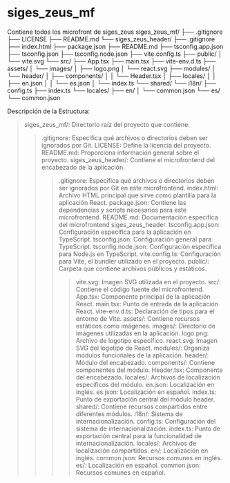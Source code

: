 # siges_zeus_mf
Contiene todos los microfront de siges_zeus
siges_zeus_mf/
├── .gitignore
├── LICENSE
├── README.md
└── siges_zeus_header/
    ├── .gitignore
    ├── index.html
    ├── package.json
    ├── README.md
    ├── tsconfig.app.json
    ├── tsconfig.json
    ├── tsconfig.node.json
    ├── vite.config.ts
    ├── public/
    │   └── vite.svg
    └── src/
        ├── App.tsx
        ├── main.tsx
        ├── vite-env.d.ts
        ├── assets/
        │   └── images/
        │       ├── logo.png
        │       └── react.svg
        ├── modules/
        │   └── header/
        │       ├── components/
        │       │   └── Header.tsx
        │       ├── locales/
        │       │   ├── en.json
        │       │   └── es.json
        │       └── index.ts
        └── shared/
            └── i18n/
                ├── config.ts
                ├── index.ts
                └── locales/
                    ├── en/
                    │   └── common.json
                    └── es/
                        └── common.json

Descripción de la Estructura:

>siges_zeus_mf/: Directorio raíz del proyecto que contiene:
>>.gitignore: Especifica qué archivos o directorios deben ser ignorados por Git.
>>LICENSE: Define la licencia del proyecto.
>>README.md: Proporciona información general sobre el proyecto.
>>siges_zeus_header/: Contiene el microfrontend del encabezado de la aplicación.
>>>.gitignore: Especifica qué archivos o directorios deben ser ignorados por Git en este microfrontend.
>>>index.html: Archivo HTML principal que sirve como plantilla para la aplicación React.
>>>package.json: Contiene las dependencias y scripts necesarios para este microfrontend.
>>>README.md: Documentación específica del microfrontend siges_zeus_header.
>>>tsconfig.app.json: Configuración específica para la aplicación en TypeScript.
>>>tsconfig.json: Configuración general para TypeScript.
>>>tsconfig.node.json: Configuración específica para Node.js en TypeScript.
>>>vite.config.ts: Configuración para Vite, el bundler utilizado en el proyecto.
>>>public/: Carpeta que contiene archivos públicos y estáticos.
>>>>vite.svg: Imagen SVG utilizada en el proyecto.
>>>src/: Contiene el código fuente del microfrontend.
>>>>App.tsx: Componente principal de la aplicación React.
>>>>main.tsx: Punto de entrada de la aplicación React.
>>>>vite-env.d.ts: Declaración de tipos para el entorno de Vite.
>>>>assets/: Contiene recursos estáticos como imágenes.
>>>>images/: Directorio de imágenes utilizadas en la aplicación.
>>>>logo.png: Archivo de logotipo específico.
>>>>react.svg: Imagen SVG del logotipo de React.
>>>>modules/: Organiza módulos funcionales de la aplicación.
>>>>header/: Módulo del encabezado.
>>>>components/: Contiene componentes del módulo.
>>>>Header.tsx: Componente del encabezado.
>>>>locales/: Archivos de localización específicos del módulo.
>>>>en.json: Localización en inglés.
>>>>es.json: Localización en español.
>>>>index.ts: Punto de exportación central del módulo header.
>>>>shared/: Contiene recursos compartidos entre diferentes módulos.
>>>>i18n/: Sistema de internacionalización.
>>>>config.ts: Configuración del sistema de internacionalización.
>>>>index.ts: Punto de exportación central para la funcionalidad de internacionalización.
>>>>locales/: Archivos de localización compartidos.
>>>>en/: Localización en inglés.
>>>>common.json: Recursos comunes en inglés.
>>>>es/: Localización en español.
>>>>common.json: Recursos comunes en español.